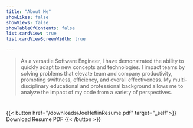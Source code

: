 ```yaml
---
title: "About Me"
showLikes: false
showViews: false
showTableOfContents: false
list.cardView: true
list.cardViewScreenWidth: true

---
```


> As a versatile Software Engineer, I have demonstrated the ability to 
quickly adapt to new concepts and technologies. I impact teams by solving 
problems that elevate team and company productivity, promoting swiftness, 
efficiency, and overall effectiveness. My multi-disciplinary educational and 
professional background allows me to analyze the impact of my code from a 
variety of perspectives.

#

{{< button href="/downloads/JoeHeflinResume.pdf" target="_self">}}
Download Resume PDF
{{< /button >}}


##


